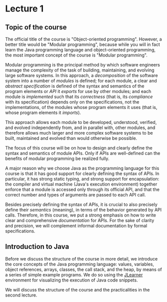 # Lecture 1

## Topic of the course

The official title of the course is "Object-oriented programming". However, a better title would be "Modular programming", because while you will in fact learn the Java programming language and object-oriented programming, the most important concept of the course is "Modular programming".

Modular programming is the principal method by which software
engineers manage the complexity of the task of building, maintaining, and
evolving large software systems. In this approach, a _decomposition_ of
the software system into a number of _modules_ is defined; for each
module, a clear and _abstract_ _specification_ is defined of the
syntax and semantics of the program elements or _API_ it _exports_ for use by
other modules; and each module is _implemented_ such that its
_correctness_ (that is, its _compliance_ with its specification) depends
only on the specifications, not the implementations, of the modules whose
program elements it uses (that is, whose program elements it _imports_).

This approach allows each module to be developed, understood, verified, and
evolved independently from, and in parallel with, other modules, and
therefore allows much larger and more complex software systems to be built,
maintained and evolved than would otherwise be possible.

The focus of this course will be on how to design and clearly define the syntax and semantics of module APIs. Only if APIs are well-defined can the benefits of modular programming be realized fully.

A major reason why we choose Java as the programming language for this course is that it has good support for clearly defining the syntax of APIs. In particular, it has strong static typing, and strong support for encapsulation: the compiler and virtual machine (Java's execution environment) together enforce that a module is accessed only through its official API, and that the correct number and types of arguments are passed to each API call.

Besides precisely defining the syntax of APIs, it is crucial to also precisely define their _semantics_ (meaning), in terms of the behavior generated by API calls. Therefore, in this course, we put a strong emphasis on how to write clear and comprehensive _documentation_ for APIs. For the sake of clarity and precision, we will complement informal documentation by formal specifications.

## Introduction to Java

Before we discuss the structure of the course in more detail, we introduce the core concepts of the Java programming language: values, variables, object references, arrays, classes, the call stack, and the heap, by means of a series of simple example programs. We do so using the [JLearner](https://btj.github.io/jlearner/) environment for visualizing the execution of Java code snippets.

We will discuss the structure of the course and the practicalities in the second lecture.
